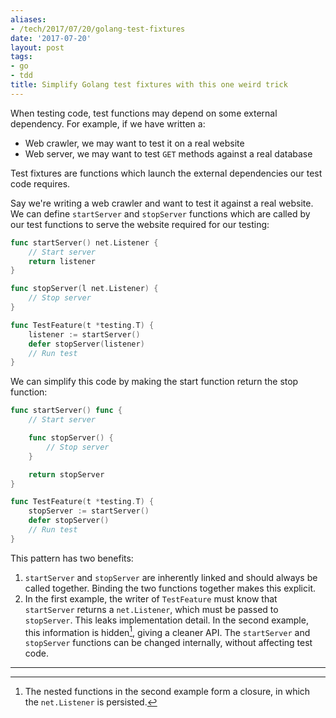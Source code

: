 ```yaml
---
aliases:
- /tech/2017/07/20/golang-test-fixtures
date: '2017-07-20'
layout: post
tags:
- go
- tdd
title: Simplify Golang test fixtures with this one weird trick
---
```


When testing code, test functions may depend on some external dependency. For
example, if we have written a:

- Web crawler, we may want to test it on a real website
- Web server, we may want to test `GET` methods against a real database

Test fixtures are functions which launch the external dependencies our test code
requires.

Say we're writing a web crawler and want to test it against a real website. We
can define `startServer` and `stopServer` functions which are called by our test
functions to serve the website required for our testing:

```go
func startServer() net.Listener {
    // Start server
    return listener
}

func stopServer(l net.Listener) {
    // Stop server
}

func TestFeature(t *testing.T) {
    listener := startServer()
    defer stopServer(listener)
    // Run test
}
```

We can simplify this code by making the start function return the stop function:

```go
func startServer() func {
    // Start server

    func stopServer() {
        // Stop server
    }

    return stopServer
}

func TestFeature(t *testing.T) {
    stopServer := startServer()
    defer stopServer()
    // Run test
}
```

This pattern has two benefits:

1. `startServer` and `stopServer` are inherently linked and should always be
  called together. Binding the two functions together makes this explicit.
2. In the first example, the writer of `TestFeature` must know that
   `startServer` returns a `net.Listener`, which must be passed to `stopServer`.
   This leaks implementation detail. In the second example, this information is
   hidden[^1], giving a cleaner API. The `startServer` and `stopServer`
   functions can be changed internally, without affecting test code.

---

[^1]: The nested functions in the second example form a closure, in which the
    `net.Listener` is persisted.

